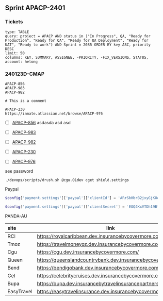 ## Sprint APACP-2401
### Tickets

```jira-search
type: TABLE
query: project = APACP AND status in ("In Progress", QA, "Ready for Production", "Ready for QA", "Ready for QA Deployment", "Ready for UAT", "Ready to work") AND Sprint = 2085 ORDER BY key ASC, priority DESC
limit: 50
columns: KEY, SUMMARY, ASSIGNEE, -PRIORITY, -FIX_VERSIONS, STATUS,
account: helong
```
### 240123D-CMAP

```jira-issue
APACP-856
APACP-983
APACP-982

# This is a comment 
```

```jira-issue
APACP-230
https://innate.atlassian.net/browse/APACP-976
```

- [ ] [APACP-856](https://innate.atlassian.net/browse/APACP-856)  asdasda asd asd
- [ ] [APACP-983](https://innate.atlassian.net/browse/APACP-983)
- [ ] [APACP-982](https://innate.atlassian.net/browse/APACP-982)

- [ ] [APACP-230](https://innate.atlassian.net/browse/APACP-230)
- [ ] [APACP-976](https://innate.atlassian.net/browse/APACP-976)

see password
```shell
./devops/scripts/drush.sh @cgu.01dev cget shield.settings
```

Paypal
```php
$config['payment.settings']['paypal']['clientId'] = 'ARrSbHbrB2jxyGjKUeGA19eJxLJHLwDTfuOTfgOlRsGPD963ioSqXf-Wfx2MIMtdYVyEsAVDRVrl_Ack';

$config['payment.settings']['paypal']['clientSecret'] = 'EOQ4KxVTDh19Bt3HV1T4B55IYkn11Qv3AvCQVE3pVjb3THh9k5AHEn0HX4YcjO0EYGBkwaIdtpRUTk1W';
```


PANDA-AU 

| site | link |
| :--- | ---- |
| RCI | https://royalcaribbean.dev.insurancebycovermore.com/ |
| Tmoz | https://travelmoneyoz.dev.insurancebycovermore.com/ |
| Cgu | https://cgu.dev.insurancebycovermore.com/ |
| Queen | https://queenslandcountrybank.dev.insurancebycovermore.com |
| Bend | https://bendigobank.dev.insurancebycovermore.com/ |
| Cel | https://celebritycruises.dev.insurancebycovermore.com/ |
| Bupa | https://bupa.dev.insurancebytravelinsurancepartners.com/ |
| EasyTravel | https://easytravelinsurance.dev.insurancebycovermore.com/ |
